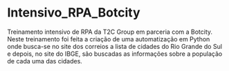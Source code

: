 # Intensivo_RPA_Botcity
Treinamento intensivo de RPA da T2C Group em parceria com a Botcity. 
Neste treinamento foi feita a criação de uma automatização em Python onde busca-se no site dos correios a lista de cidades do Rio Grande do Sul 
e depois, no site do IBGE, são buscadas as informações sobre a população de cada uma das cidades.
